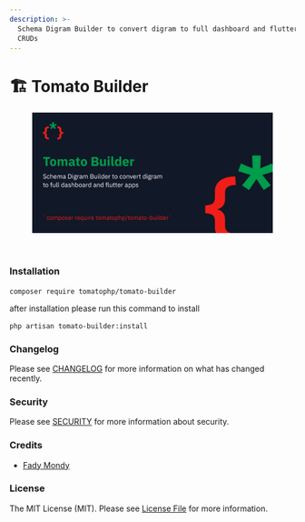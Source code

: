 ```yaml
---
description: >-
  Schema Digram Builder to convert digram to full dashboard and flutter apps
  CRUDs
---
```


# 🏗 Tomato Builder

<figure><img src="../../.gitbook/assets/screenshot (2) (1).png" alt=""><figcaption></figcaption></figure>

<figure><img src="../../.gitbook/assets/Screenshot 2023-11-23 at 3.54.10 PM.png" alt=""><figcaption></figcaption></figure>

### Installation

```
composer require tomatophp/tomato-builder
```

after installation please run this command to install

```
php artisan tomato-builder:install
```

### Changelog

Please see [CHANGELOG](https://github.com/tomatophp/tomato-builder/blob/master/CHANGELOG.md) for more information on what has changed recently.

### Security

Please see [SECURITY](https://github.com/tomatophp/tomato-builder/blob/master/SECURITY.md) for more information about security.

### Credits

* [Fady Mondy](mailto:info@3x1.io)

### License

The MIT License (MIT). Please see [License File](https://github.com/tomatophp/tomato-builder/blob/master/LICENSE.md) for more information.
